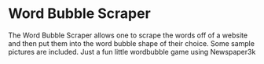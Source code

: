 # Word Bubble Scraper

The Word Bubble Scraper allows one to scrape the words off of a website and then put them into the word bubble shape of their choice. Some sample pictures are included. Just a fun little wordbubble game using Newspaper3k
